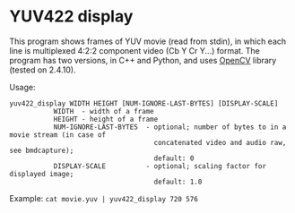 # YUV422 display

This program shows frames of YUV movie (read from stdin), in which each line is multiplexed 4:2:2 component video (Cb Y Cr Y...) format. The program has two versions, in C++ and Python, and uses [OpenCV](https://opencv.org) library (tested on 2.4.10).

Usage:
```
yuv422_display WIDTH HEIGHT [NUM-IGNORE-LAST-BYTES] [DISPLAY-SCALE]
           WIDTH  - width of a frame
           HEIGHT - height of a frame
           NUM-IGNORE-LAST-BYTES  - optional; number of bytes to in a movie stream (in case of 
                                    concatenated video and audio raw, see bmdcapture); 
                                    default: 0
           DISPLAY-SCALE          - optional; scaling factor for displayed image; 
                                    default: 1.0
```
Example: `cat movie.yuv | yuv422_display 720 576`
